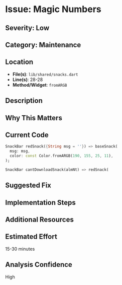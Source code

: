 # Issue: Magic Numbers

## Severity: Low

## Category: Maintenance

## Location
- **File(s)**: `lib/shared/snacks.dart`
- **Line(s)**: 28-28
- **Method/Widget**: `fromARGB`

## Description


## Why This Matters


## Current Code
```dart
SnackBar redSnack({String msg = ''}) => baseSnack(
  msg: msg, 
  color: const Color.fromARGB(190, 155, 25, 11),
);

SnackBar cantDownloadSnack(almNt) => redSnack(
```

## Suggested Fix


## Implementation Steps


## Additional Resources


## Estimated Effort
15-30 minutes

## Analysis Confidence
High
